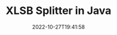 ---
############################# Static ############################
layout: "auto-gen-merger"
date: 2022-10-27T19:41:58
draft: false
otherformats: odt one otp ott pdf pps ppsx ppt pptx rtf tex vdx vsdm vsdx vssm vssx

############################# Head ############################
head_title: "Splits XLSB in meerdere bestanden in Java"
head_description: "Splits een enkel XLSB bestand in meerdere bestanden op basis van paginanummers, pagina-intervallen, even of oneven pagina's met behulp van de API voor het samenvoegen van documenten."

############################# Header ############################
title: "XLSB Splitter in Java"
description: "Splits XLSB met een paar regels Java code."
bg_image: "https://cms.admin.containerize.com/templates/aspose/App_Themes/V3/images/bg/header1.png"
bg_overlay: false
button:
    enable: true
    icon: "fas fa-arrow-down"
    label: "Download gratis proefversie"
    link: "https://downloads.groupdocs.com/merger/java"

############################# SubMenu ############################
submenu:
    enable: true

    left:
        img_alt: "GroupDocs.Merger for Java"
        image: "https://cms.admin.containerize.com/templates/groupdocs/images/product-logos/90x90-noborder/groupdocs-merger-java.png"
        product: "GroupDocs.Merger"
        platform: "Java"

    middle:
        button:

            # button loop
            - link: "https://apireference.groupdocs.com/merger/java"
              text: "API-referentie"

            # button loop
            - link: "https://github.com/groupdocs-merger"
              text: "Codevoorbeelden"

            # button loop
            - link: "https://products.groupdocs.app/merger/family"
              text: "Live demo's"

            # button loop
            - link: "https://purchase.groupdocs.com/pricing/merger/java"
              text: "Prijzen"

    right:
        link_download: "https://downloads.groupdocs.com/merger"
        link_learn: "https://docs.groupdocs.com/merger/java"
        link_buy: "https://purchase.groupdocs.com"

############################# About ############################
about:
    enable: true
    title: "Over GroupDocs.Merger for Java API"
    content: |
        [GroupDocs.Merger for Java](/nl/merger/java/) bibliotheek biedt een eenvoudige oplossing om veilig samen te voegen en te splitsen tussen een breed scala aan documentformaten, waaronder PDF, Microsoft Office (Word, Excel, PowerPoint, OneNote), OpenDocument, HTML, afbeeldingen en vele andere binnen Java applicaties. Door slechts een paar regels code toe te voegen, kunt u verschillende documentbewerkingen uitvoeren, zoals verplaatsen, verwijderen, roteren, verwisselen, extraheren of de oriëntatie van pagina's in de documenten wijzigen. De API voor het samenvoegen van documenten ondersteunt ook het bekijken van een voorbeeld van documentpagina's als afbeelding om de documentstructuur, opmaak en inhoud op de pagina te analyseren.
        
        GroupDocs.Merger API is de juiste keuze voor bedrijfsoplossingen die functies voor het splitsen van bestanden nodig hebben. Deze API's worden goed ondersteund op alle belangrijke besturingssystemen en platforms, waaronder J2SE 7.0 (1.7), J2SE 8.0 (1.8), Java 10.

############################# Steps ############################
steps:
    enable: true
    title_left: "Splits XLSB bestand op pagina's in Java"
    content_left: |
        [GroupDocs.Merger for Java](/nl/merger/java/) maakt het voor Java ontwikkelaars gemakkelijk om een ​​enkel XLSB bestand in meerdere resulterende bestanden te splitsen door een paar eenvoudige stappen.
        
        * Initialiseer **SplitOptions** met het padformaat van de uitvoerbestanden.
        * Maak een nieuw exemplaar van **Merger** en geef het brondocumentpad door als een constructorparameter.
        * Roep **split** en geef het object **SplitOptions** door om de resulterende documenten op te slaan.

    title_right: "systeem vereisten"
    content_right: |
        GroupDocs.Merger for Java API's worden ondersteund op alle belangrijke platforms en besturingssystemen. Voordat u de onderstaande code uitvoert, moet u ervoor zorgen dat de volgende vereisten op uw systeem zijn geïnstalleerd.

        * Besturingssystemen: Microsoft Windows, Linux, MacOS
        * Ontwikkelomgevingen: NetBeans, IntelliJ IDEA, Eclipse
        * Kaders: J2SE 7.0 (1.7), J2SE 8.0 (1.8), Java 10
        * Download de nieuwste versie van GroupDocs.Merger for Java van [Maven](https://repository.groupdocs.com/webapp/#/artifacts/browse/tree/General/repo/com/groupdocs/groupdocs-merger)
         
    code: |
     {{% merger/additional-styles %}}
     {{< merger/code-merger title="Hoe een XLSB bestand te splitsen met behulp van Java voorbeeldcode">}}

        ```java    
        // Splits XLSB bestand met behulp van GroupDocs.Merger voor Java API
        String filePath = "input.xlsb";
        String filePathOut = "output.xlsb";
        
        // Initialiseer SplitOptions-klasse met padindeling voor uitvoerbestanden
        SplitOptions splitOptions = new SplitOptions(filePathOut, new int[] { 3, 6, 8 });

        // Instantie van fusie met invoer XLSB document
        Merger merger = new Merger(filePath);

        // Roep de split-methode aan en geef het SplitOptions-object door om de resulterende documenten op te slaan
        merger.split(splitOptions);
        ```
     {{< /merger/code-merger >}}

############################# Demos ############################
demos:
    enable: true
    title: "Live demo's - XLSB bestand online splitsen"
    content: |
       Splits XLSB bestand nu direct door naar de website [GroupDocs.Merger Live Demos](https://products.groupdocs.app/splitter/xlsb) te gaan.
       De live demo heeft de volgende voordelen.
        
############################# About Formats ############################
about_formats:
    enable: true

############################# More Formats ############################
more_formats:
    enable: true
    title: "Bestand met andere indelingen splitsen"
    content: |
        Java documenteert API voor fusie en splitsing voor bestandsindelingen en afbeeldingen. Splits enkele van de populaire bestandsindelingen zoals hieronder vermeld.

############################# Back to top ###############################
back_to_top:
    enable: true
---